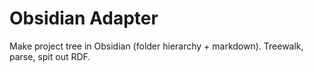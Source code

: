 # Obsidian Adapter

Make project tree in Obsidian (folder hierarchy + markdown). Treewalk, parse, spit out RDF.